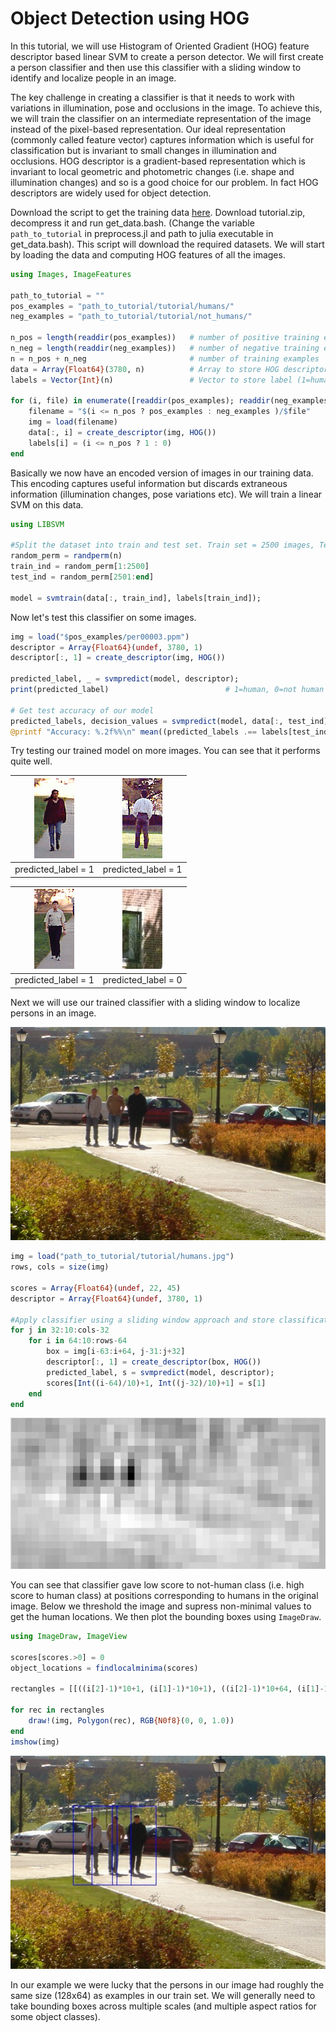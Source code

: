 # Object Detection using HOG

In this tutorial, we will use Histogram of Oriented Gradient (HOG) feature descriptor based linear SVM to create a person detector. We will first create
a person classifier and then use this classifier with a sliding window to identify and localize people in an image.

The key challenge in creating a classifier is that it needs to work with variations in illumination, pose and occlusions in the image. To achieve this, we will train
the classifier on an intermediate representation of the image instead of the pixel-based representation. Our ideal representation (commonly called feature vector)
captures information which is useful for classification but is invariant to small changes in illumination and occlusions. HOG descriptor is a gradient-based
representation which is invariant to local geometric and photometric changes (i.e. shape and illumination changes) and so is a good choice for our problem. In fact HOG descriptors are widely used for object detection.

Download the script to get the training data [here](https://drive.google.com/open?id=0B9V0KF3ZHWtWR1dBR2VZUDctUGc). Download tutorial.zip, decompress it and run get_data.bash. (Change the variable `path_to_tutorial` in preprocess.jl and path to julia executable in get_data.bash). This script will download the required datasets. We will start by loading the data and computing HOG features of all the images.

```julia
using Images, ImageFeatures

path_to_tutorial = ""
pos_examples = "path_to_tutorial/tutorial/humans/"
neg_examples = "path_to_tutorial/tutorial/not_humans/"

n_pos = length(readdir(pos_examples))   # number of positive training examples
n_neg = length(readdir(neg_examples))   # number of negative training examples
n = n_pos + n_neg                       # number of training examples 
data = Array{Float64}(3780, n)          # Array to store HOG descriptor of each image. Each image in our training data has size 128x64 and so has a 3780 length 
labels = Vector{Int}(n)                 # Vector to store label (1=human, 0=not human) of each image.

for (i, file) in enumerate([readdir(pos_examples); readdir(neg_examples)])
    filename = "$(i <= n_pos ? pos_examples : neg_examples )/$file"
    img = load(filename)
    data[:, i] = create_descriptor(img, HOG())
    labels[i] = (i <= n_pos ? 1 : 0)
end
```

Basically we now have an encoded version of images in our training data. This encoding captures useful information but discards extraneous information 
(illumination changes, pose variations etc). We will train a linear SVM on this data.

```julia
using LIBSVM

#Split the dataset into train and test set. Train set = 2500 images, Test set = 294 images.
random_perm = randperm(n)
train_ind = random_perm[1:2500]
test_ind = random_perm[2501:end]

model = svmtrain(data[:, train_ind], labels[train_ind]);
```

Now let's test this classifier on some images.

```julia
img = load("$pos_examples/per00003.ppm")
descriptor = Array{Float64}(undef, 3780, 1)
descriptor[:, 1] = create_descriptor(img, HOG())

predicted_label, _ = svmpredict(model, descriptor);
print(predicted_label)                          # 1=human, 0=not human

# Get test accuracy of our model
predicted_labels, decision_values = svmpredict(model, data[:, test_ind]);
@printf "Accuracy: %.2f%%\n" mean((predicted_labels .== labels[test_ind]))*100 # test accuracy should be > 98%
```

Try testing our trained model on more images. You can see that it performs quite well.

| ![Original](../img/human1.png) | ![Original](../img/human2.png) |
|:------:|:---:|
| predicted_label = 1 | predicted_label = 1 |

| ![Original](../img/human3.png) | ![Original](../img/not-human1.jpg) |
|:------:|:---:|
| predicted_label = 1 | predicted_label = 0 |

Next we will use our trained classifier with a sliding window to localize persons in an image.

![Original](../img/humans.jpg)

```julia
img = load("path_to_tutorial/tutorial/humans.jpg")
rows, cols = size(img)

scores = Array{Float64}(undef, 22, 45)
descriptor = Array{Float64}(undef, 3780, 1)

#Apply classifier using a sliding window approach and store classification score for not-human at every location in score array
for j in 32:10:cols-32
    for i in 64:10:rows-64
        box = img[i-63:i+64, j-31:j+32]
        descriptor[:, 1] = create_descriptor(box, HOG())
        predicted_label, s = svmpredict(model, descriptor);
        scores[Int((i-64)/10)+1, Int((j-32)/10)+1] = s[1]
    end
end
```

![Original](../img/scores.png)

You can see that classifier gave low score to not-human class (i.e. high score to human class) at positions corresponding to humans in the original image. 
Below we threshold the image and supress non-minimal values to get the human locations. We then plot the bounding boxes using `ImageDraw`.

```julia
using ImageDraw, ImageView

scores[scores.>0] = 0
object_locations = findlocalminima(scores)

rectangles = [[((i[2]-1)*10+1, (i[1]-1)*10+1), ((i[2]-1)*10+64, (i[1]-1)*10+1), ((i[2]-1)*10+64, (i[1]-1)*10+128), ((i[2]-1)*10+1, (i[1]-1)*10+128)] for i in object_locations];

for rec in rectangles
    draw!(img, Polygon(rec), RGB{N0f8}(0, 0, 1.0))
end
imshow(img)
```

![Original](../img/boxes.jpg)

In our example we were lucky that the persons in our image had roughly the same size (128x64) as examples in our train set. We will generally need to take bounding boxes across multiple scales (and multiple aspect ratios for some object classes).




